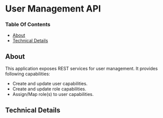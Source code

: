 # User Management API

### Table Of Contents

* [About](#about)
* [Technical Details](#server-details)

## About

This application exposes REST services for user management. It provides following capabilities: 

* Create and update user capabilities.
* Create and update role capabilities.
* Assign/Map role(s) to user capabilities.

## Technical Details